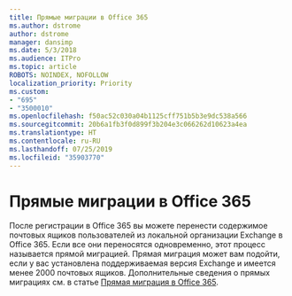 ```yaml
---
title: Прямые миграции в Office 365
ms.author: dstrome
author: dstrome
manager: dansimp
ms.date: 5/3/2018
ms.audience: ITPro
ms.topic: article
ROBOTS: NOINDEX, NOFOLLOW
localization_priority: Priority
ms.custom:
- "695"
- "3500010"
ms.openlocfilehash: f50ac52c030a04b1125cff751b5b3e9dc538a566
ms.sourcegitcommit: 20b6a1fb3f0d899f3b204e3c066262d10623a4ea
ms.translationtype: HT
ms.contentlocale: ru-RU
ms.lasthandoff: 07/25/2019
ms.locfileid: "35903770"
---
```

# <a name="cutover-migrations-to-office-365"></a>Прямые миграции в Office 365

После регистрации в Office 365 вы можете перенести содержимое почтовых ящиков пользователей из локальной организации Exchange в Office 365. Если все они переносятся одновременно, этот процесс называется прямой миграцией. Прямая миграция может вам подойти, если у вас установлена поддерживаемая версия Exchange и имеется менее 2000 почтовых ящиков. Дополнительные сведения о прямых миграциях см. в статье [Прямая миграция в Office 365](https://support.office.com/article/9496e93c-1e59-41a8-9bb3-6e8df0cd81b4.aspx).
  